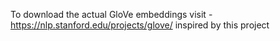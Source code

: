 To download the actual GloVe embeddings visit - https://nlp.stanford.edu/projects/glove/
inspired by this project

